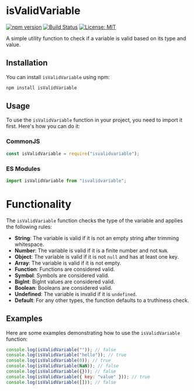 # isValidVariable

[![npm version](https://badge.fury.io/js/isvalidvariable.js.svg)](https://badge.fury.io/js/isvalidvariable.js)
[![Build Status](https://travis-ci.org/yourusername/isValidVariable.svg?branch=master)](https://travis-ci.org/yourusername/isValidVariable)
[![License: MIT](https://img.shields.io/badge/License-MIT-yellow.svg)](https://opensource.org/licenses/MIT)

A simple utility function to check if a variable is valid based on its type and value.

## Installation

You can install `isValidVariable` using npm:

```sh
npm install isValidVariable
```

## Usage

To use the `isValidVariable` function in your project, you need to import it first. Here's how you can do it:

### CommonJS

```javascript
const isValidVariable = require("isvalidvariable");
```

### ES Modules

```javascript
import isValidVariable from "isvalidvariable";
```

# Functionality

The `isValidVariable` function checks the type of the variable and applies the following rules:

- **String**: The variable is valid if it is not an empty string after trimming whitespace.
- **Number**: The variable is valid if it is a finite number and not `NaN`.
- **Object**: The variable is valid if it is not `null` and has at least one key.
- **Array**: The variable is valid if it is not empty.
- **Function**: Functions are considered valid.
- **Symbol**: Symbols are considered valid.
- **BigInt**: BigInt values are considered valid.
- **Boolean**: Booleans are considered valid.
- **Undefined**: The variable is invalid if it is `undefined`.
- **Default**: For any other types, the function defaults to a truthiness check.

## Examples

Here are some examples demonstrating how to use the `isValidVariable` function:

```javascript
console.log(isValidVariable("")); // false
console.log(isValidVariable("hello")); // true
console.log(isValidVariable(0)); // true
console.log(isValidVariable(NaN)); // false
console.log(isValidVariable({})); // false
console.log(isValidVariable({ key: "value" })); // true
console.log(isValidVariable([])); // false
```
